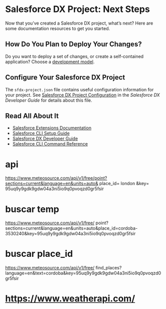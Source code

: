 # Salesforce DX Project: Next Steps

Now that you’ve created a Salesforce DX project, what’s next? Here are some documentation resources to get you started.

## How Do You Plan to Deploy Your Changes?

Do you want to deploy a set of changes, or create a self-contained application? Choose a [development model](https://developer.salesforce.com/tools/vscode/en/user-guide/development-models).

## Configure Your Salesforce DX Project

The `sfdx-project.json` file contains useful configuration information for your project. See [Salesforce DX Project Configuration](https://developer.salesforce.com/docs/atlas.en-us.sfdx_dev.meta/sfdx_dev/sfdx_dev_ws_config.htm) in the _Salesforce DX Developer Guide_ for details about this file.

## Read All About It

- [Salesforce Extensions Documentation](https://developer.salesforce.com/tools/vscode/)
- [Salesforce CLI Setup Guide](https://developer.salesforce.com/docs/atlas.en-us.sfdx_setup.meta/sfdx_setup/sfdx_setup_intro.htm)
- [Salesforce DX Developer Guide](https://developer.salesforce.com/docs/atlas.en-us.sfdx_dev.meta/sfdx_dev/sfdx_dev_intro.htm)
- [Salesforce CLI Command Reference](https://developer.salesforce.com/docs/atlas.en-us.sfdx_cli_reference.meta/sfdx_cli_reference/cli_reference.htm)

# api
https://www.meteosource.com/api/v1/free/point?sections=current&language=en&units=auto&
place_id=
london
&key=
95uq9y9gdk9gdw04a3ni5io9q0pvoqzd0gr5fsir

# buscar temp
https://www.meteosource.com/api/v1/free/
point?sections=current&language=en&units=auto&place_id=cordoba-3530240&key=95uq9y9gdk9gdw04a3ni5io9q0pvoqzd0gr5fsir

# buscar place_id
https://www.meteosource.com/api/v1/free/
find_places?language=en&text=cordoba&key=95uq9y9gdk9gdw04a3ni5io9q0pvoqzd0gr5fsir


# https://www.weatherapi.com/
